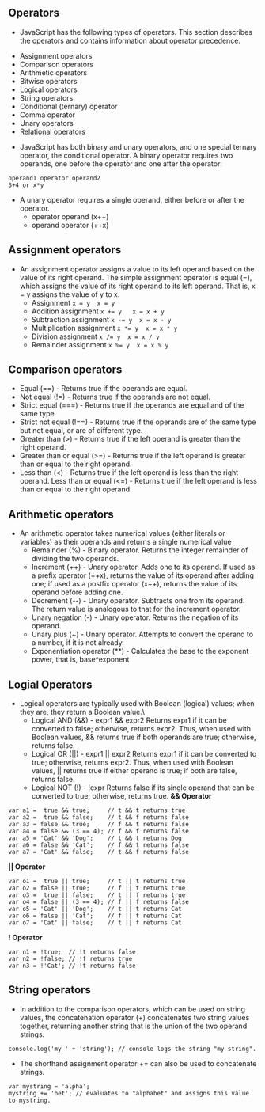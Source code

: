 ## Operators
* JavaScript has the following types of operators. This section describes the operators and contains information about operator precedence.
- Assignment operators
- Comparison operators
- Arithmetic operators
- Bitwise operators
- Logical operators
- String operators
- Conditional (ternary) operator
- Comma operator
- Unary operators
- Relational operators
* JavaScript has both binary and unary operators, and one special ternary operator, the conditional operator. A binary operator requires two operands, one before the operator and one after the operator:
```
operand1 operator operand2
3+4 or x*y
```
* A unary operator requires a single operand, either before or after the operator.
    * operator operand (x++)
    * operand operator (++x)
## Assignment operators
* An assignment operator assigns a value to its left operand based on the value of its right operand. The simple assignment operator is equal (=), which assigns the value of its right operand to its left operand. That is, x = y assigns the value of y to x.
    * Assignment `x = y	 x = y`
    * Addition assignment `x += y	x = x + y`
    * Subtraction assignment `x -= y  x = x - y`
    * Multiplication assignment	`x *= y	 x = x * y`
    * Division assignment `x /= y  x = x / y`
    * Remainder assignment `x %= y  x = x % y`
## Comparison operators
* Equal (==) - Returns true if the operands are equal.
* Not equal (!=) - Returns true if the operands are not equal.
* Strict equal (===) - Returns true if the operands are equal and of the same type
* Strict not equal (!==) - Returns true if the operands are of the same type but not equal, or are of different type.
* Greater than (>) - Returns true if the left operand is greater than the right operand.
* Greater than or equal (>=) - Returns true if the left operand is greater than or equal to the right operand.
* Less than (<)	- Returns true if the left operand is less than the right operand.
Less than or equal (<=)	- Returns true if the left operand is less than or equal to the right operand.
## Arithmetic operators
* An arithmetic operator takes numerical values (either literals or variables) as their operands and returns a single numerical value
    * Remainder (%)	- Binary operator. Returns the integer remainder of dividing the two operands.
    * Increment (++) - Unary operator. Adds one to its operand. If used as a prefix operator (++x), returns the value of its operand after adding one; if used as a postfix operator (x++), returns the value of its operand before adding one.
    * Decrement (--) - Unary operator. Subtracts one from its operand. The return value is analogous to that for the increment operator.
    * Unary negation (-) - Unary operator. Returns the negation of its operand.
    * Unary plus (+) - Unary operator. Attempts to convert the operand to a number, if it is not already.
    * Exponentiation operator (**) - Calculates the base to the exponent power, that is, base^exponent
## Logial Operators
* Logical operators are typically used with Boolean (logical) values; when they are, they return a Boolean value.\
    * Logical AND (&&) - expr1 && expr2	Returns expr1 if it can be converted to false; otherwise, returns expr2. Thus, when used with Boolean values, && returns true if both operands are true; otherwise, returns false.
    * Logical OR (||) - expr1 || expr2	Returns expr1 if it can be converted to true; otherwise, returns expr2. Thus, when used with Boolean values, || returns true if either operand is true; if both are false, returns false.
    * Logical NOT (!) - !expr	Returns false if its single operand that can be converted to true; otherwise, returns true.
**&& Operator**
```
var a1 =  true && true;     // t && t returns true
var a2 =  true && false;    // t && f returns false
var a3 = false && true;     // f && t returns false
var a4 = false && (3 == 4); // f && f returns false
var a5 = 'Cat' && 'Dog';    // t && t returns Dog
var a6 = false && 'Cat';    // f && t returns false
var a7 = 'Cat' && false;    // t && f returns false
```
**|| Operator**
```
var o1 =  true || true;     // t || t returns true
var o2 = false || true;     // f || t returns true
var o3 =  true || false;    // t || f returns true
var o4 = false || (3 == 4); // f || f returns false
var o5 = 'Cat' || 'Dog';    // t || t returns Cat
var o6 = false || 'Cat';    // f || t returns Cat
var o7 = 'Cat' || false;    // t || f returns Cat
```
**! Operator**
```
var n1 = !true;  // !t returns false
var n2 = !false; // !f returns true
var n3 = !'Cat'; // !t returns false
```

## String operators
* In addition to the comparison operators, which can be used on string values, the concatenation operator (+) concatenates two string values together, returning another string that is the union of the two operand strings.
```
console.log('my ' + 'string'); // console logs the string "my string".
```
* The shorthand assignment operator += can also be used to concatenate strings.
```
var mystring = 'alpha';
mystring += 'bet'; // evaluates to "alphabet" and assigns this value to mystring.
```